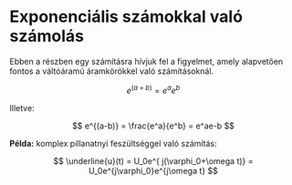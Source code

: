# Exponenciális számokkal való számolás

Ebben a részben egy számításra hívjuk fel a figyelmet, amely alapvetően fontos a
váltóáramú áramkörökkel való számításoknál.

$$
e^{(a+b)} = e^ae^b
$$

Illetve:

$$
e^{(a-b)} = \frac{e^a}{e^b} = e^ae-b
$$

**Példa:** komplex pillanatnyi feszültséggel való számítás:

$$
\underline{u}(t) = U_0e^{
j(\varphi_0+\omega t)} = U_0e^{j\varphi_0}e^{j\omega t}
$$